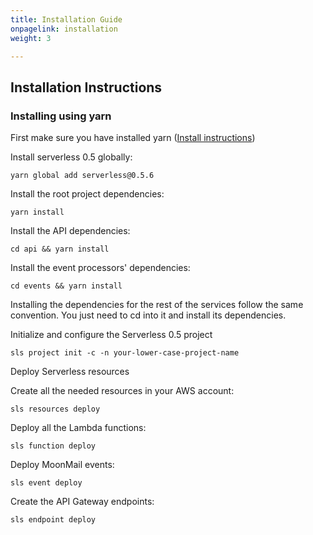 ```yaml
---
title: Installation Guide
onpagelink: installation
weight: 3

---
```


Installation Instructions
-------------------------

### Installing using yarn

First make sure you have installed yarn ([Install instructions](https://yarnpkg.com/en/docs/install))

Install serverless 0.5 globally:

 ```
yarn global add serverless@0.5.6
```

Install the root project dependencies:

 ```
yarn install
```

Install the API dependencies:

 ```
cd api && yarn install
```

Install the event processors' dependencies:

 ```
cd events && yarn install
```

Installing the dependencies for the rest of the services follow the same convention. You just need to cd into it and install its dependencies.

Initialize and configure the Serverless 0.5 project

 ```
sls project init -c -n your-lower-case-project-name
```

Deploy Serverless resources

Create all the needed resources in your AWS account:

 ```
sls resources deploy
```

Deploy all the Lambda functions:

 ```
sls function deploy
```

Deploy MoonMail events:

 ```
sls event deploy
```

Create the API Gateway endpoints:

 ```
sls endpoint deploy
```
